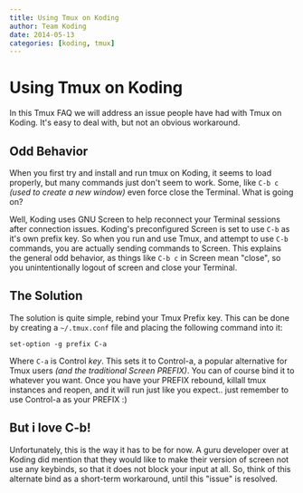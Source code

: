 ```yaml
---
title: Using Tmux on Koding
author: Team Koding
date: 2014-05-13
categories: [koding, tmux]
---
```


# Using Tmux on Koding

In this Tmux FAQ we will address an issue people have had with Tmux on Koding. It's easy to deal with, but not an obvious workaround.

## Odd Behavior

When you first try and install and run tmux on Koding, it seems to load properly, but many commands just don't seem to work. Some, like `C-b c` _(used to create a new window)_ even force close the Terminal. What is going on?

Well, Koding uses GNU Screen to help reconnect your Terminal sessions after connection issues. Koding's preconfigured Screen is set to use `C-b` as it's own prefix key. So when you run and use Tmux, and attempt to use `C-b` commands, you are actually sending commands to Screen. This explains the general odd behavior, as things like `C-b c` in Screen mean "close", so you unintentionally logout of screen and close your Terminal.

## The Solution

The solution is quite simple, rebind your Tmux Prefix key. This can be done by creating a `~/.tmux.conf` file and placing the following command into it:

`set-option -g prefix C-a`

Where `C-a` is Control _key_. This sets it to Control-a, a popular alternative for Tmux users _(and the traditional Screen PREFIX)_. You can of course bind it to whatever you want. Once you have your PREFIX rebound, killall tmux instances and reopen, and it will run just like you expect.. just remember to use Control-a as your PREFIX :)

## But i love C-b!

Unfortunately, this is the way it has to be for now. A guru developer over at Koding did mention that they would like to make their version of screen not use any keybinds, so that it does not block your input at all. So, think of this alternate bind as a short-term workaround, until this "issue" is resolved.
